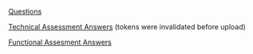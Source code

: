 [Questions](./HCP_Support_Engineer_Candidate_Assessment_012622.pdf)

[Technical Assessment Answers](./HCP_Technical_Assessment_Answers.md) (tokens were invalidated before upload)

[Functional Assesment Answers](./HCP_Functional_Assessment_Answers.md)
